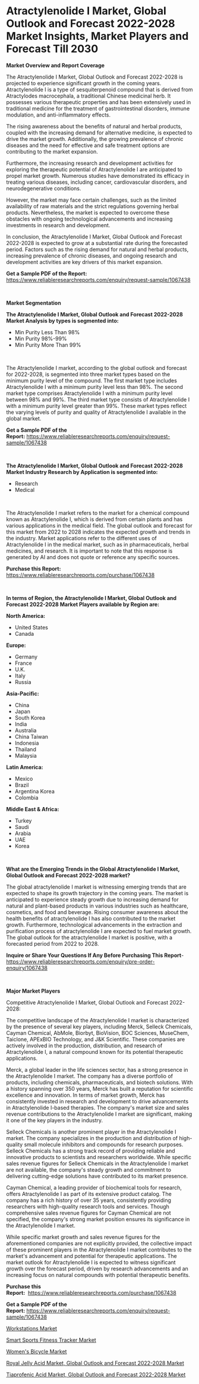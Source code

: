 <p><h1>Atractylenolide I Market, Global Outlook and Forecast 2022-2028 Market Insights, Market Players and Forecast Till 2030</h1></p><p><strong>Market Overview and Report Coverage</strong></p>
<p><p>The Atractylenolide I Market, Global Outlook and Forecast 2022-2028 is projected to experience significant growth in the coming years. Atractylenolide I is a type of sesquiterpenoid compound that is derived from Atractylodes macrocephala, a traditional Chinese medicinal herb. It possesses various therapeutic properties and has been extensively used in traditional medicine for the treatment of gastrointestinal disorders, immune modulation, and anti-inflammatory effects.</p><p>The rising awareness about the benefits of natural and herbal products, coupled with the increasing demand for alternative medicine, is expected to drive the market growth. Additionally, the growing prevalence of chronic diseases and the need for effective and safe treatment options are contributing to the market expansion.</p><p>Furthermore, the increasing research and development activities for exploring the therapeutic potential of Atractylenolide I are anticipated to propel market growth. Numerous studies have demonstrated its efficacy in treating various diseases, including cancer, cardiovascular disorders, and neurodegenerative conditions.</p><p>However, the market may face certain challenges, such as the limited availability of raw materials and the strict regulations governing herbal products. Nevertheless, the market is expected to overcome these obstacles with ongoing technological advancements and increasing investments in research and development.</p><p>In conclusion, the Atractylenolide I Market, Global Outlook and Forecast 2022-2028 is expected to grow at a substantial rate during the forecasted period. Factors such as the rising demand for natural and herbal products, increasing prevalence of chronic diseases, and ongoing research and development activities are key drivers of this market expansion.</p></p>
<p><strong>Get a Sample PDF of the Report:</strong> <a href="https://www.reliableresearchreports.com/enquiry/request-sample/1067438">https://www.reliableresearchreports.com/enquiry/request-sample/1067438</a></p>
<p>&nbsp;</p>
<p><strong>Market Segmentation</strong></p>
<p><strong>The Atractylenolide I Market, Global Outlook and Forecast 2022-2028 Market Analysis by types is segmented into:</strong></p>
<p><ul><li>Min Purity Less Than 98%</li><li>Min Purity 98%-99%</li><li>Min Purity More Than 99%</li></ul></p>
<p>&nbsp;</p>
<p><p>The Atractylenolide I market, according to the global outlook and forecast for 2022-2028, is segmented into three market types based on the minimum purity level of the compound. The first market type includes Atractylenolide I with a minimum purity level less than 98%. The second market type comprises Atractylenolide I with a minimum purity level between 98% and 99%. The third market type consists of Atractylenolide I with a minimum purity level greater than 99%. These market types reflect the varying levels of purity and quality of Atractylenolide I available in the global market.</p></p>
<p><strong>Get a Sample PDF of the Report:</strong>&nbsp;<a href="https://www.reliableresearchreports.com/enquiry/request-sample/1067438">https://www.reliableresearchreports.com/enquiry/request-sample/1067438</a></p>
<p>&nbsp;</p>
<p><strong>The Atractylenolide I Market, Global Outlook and Forecast 2022-2028 Market Industry Research by Application is segmented into:</strong></p>
<p><ul><li>Research</li><li>Medical</li></ul></p>
<p>&nbsp;</p>
<p><p>The Atractylenolide I market refers to the market for a chemical compound known as Atractylenolide I, which is derived from certain plants and has various applications in the medical field. The global outlook and forecast for this market from 2022 to 2028 indicates the expected growth and trends in the industry. Market applications refer to the different uses of Atractylenolide I in the medical market, such as in pharmaceuticals, herbal medicines, and research. It is important to note that this response is generated by AI and does not quote or reference any specific sources.</p></p>
<p><strong>Purchase this Report:</strong>&nbsp; <a href="https://www.reliableresearchreports.com/purchase/1067438">https://www.reliableresearchreports.com/purchase/1067438</a></p>
<p>&nbsp;</p>
<p><strong>In terms of Region, the Atractylenolide I Market, Global Outlook and Forecast 2022-2028 Market Players available by Region are:</strong></p>
<p>
    <p> <strong> North America: </strong>
        <ul>
            <li>United States</li>
            <li>Canada</li>
        </ul>
        </p> 
    <p> <strong> Europe: </strong>
        <ul>
            <li>Germany</li>
            <li>France</li>
            <li>U.K.</li>
            <li>Italy</li>
            <li>Russia</li>
        </ul>
        </p> 
    <p> <strong> Asia-Pacific: </strong>
        <ul>
            <li>China</li>
            <li>Japan</li>
            <li>South Korea</li>
            <li>India</li>
            <li>Australia</li>
            <li>China Taiwan</li>
            <li>Indonesia</li>
            <li>Thailand</li>
            <li>Malaysia</li>
        </ul>
        </p> 
    <p> <strong> Latin America: </strong>
        <ul>
            <li>Mexico</li>
            <li>Brazil</li>
            <li>Argentina Korea</li>
            <li>Colombia</li>
        </ul>
        </p> 
    <p> <strong> Middle East & Africa: </strong>
        <ul>
            <li>Turkey</li>
            <li>Saudi</li>
            <li>Arabia</li>
            <li>UAE</li>
            <li>Korea</li>
        </ul>
    </p>
    </p>
<p>&nbsp;</p>
<p><strong>What are the Emerging Trends in the Global Atractylenolide I Market, Global Outlook and Forecast 2022-2028 market?</strong></p>
<p><p>The global atractylenolide I market is witnessing emerging trends that are expected to shape its growth trajectory in the coming years. The market is anticipated to experience steady growth due to increasing demand for natural and plant-based products in various industries such as healthcare, cosmetics, and food and beverage. Rising consumer awareness about the health benefits of atractylenolide I has also contributed to the market growth. Furthermore, technological advancements in the extraction and purification process of atractylenolide I are expected to fuel market growth. The global outlook for the atractylenolide I market is positive, with a forecasted period from 2022 to 2028.</p></p>
<p><strong>Inquire or Share Your Questions If Any Before Purchasing This Report</strong>- <a href="https://www.reliableresearchreports.com/enquiry/pre-order-enquiry/1067438">https://www.reliableresearchreports.com/enquiry/pre-order-enquiry/1067438</a></p>
<p>&nbsp;</p>
<p><strong>Major Market Players</strong></p>
<p><p>Competitive Atractylenolide I Market, Global Outlook and Forecast 2022-2028:</p><p>The competitive landscape of the Atractylenolide I market is characterized by the presence of several key players, including Merck, Selleck Chemicals, Cayman Chemical, AbMole, Biorbyt, BioVision, BOC Sciences, MuseChem, Taiclone, APExBIO Technology, and J&K Scientific. These companies are actively involved in the production, distribution, and research of Atractylenolide I, a natural compound known for its potential therapeutic applications.</p><p>Merck, a global leader in the life sciences sector, has a strong presence in the Atractylenolide I market. The company has a diverse portfolio of products, including chemicals, pharmaceuticals, and biotech solutions. With a history spanning over 350 years, Merck has built a reputation for scientific excellence and innovation. In terms of market growth, Merck has consistently invested in research and development to drive advancements in Atractylenolide I-based therapies. The company's market size and sales revenue contributions to the Atractylenolide I market are significant, making it one of the key players in the industry.</p><p>Selleck Chemicals is another prominent player in the Atractylenolide I market. The company specializes in the production and distribution of high-quality small molecule inhibitors and compounds for research purposes. Selleck Chemicals has a strong track record of providing reliable and innovative products to scientists and researchers worldwide. While specific sales revenue figures for Selleck Chemicals in the Atractylenolide I market are not available, the company's steady growth and commitment to delivering cutting-edge solutions have contributed to its market presence.</p><p>Cayman Chemical, a leading provider of biochemical tools for research, offers Atractylenolide I as part of its extensive product catalog. The company has a rich history of over 35 years, consistently providing researchers with high-quality research tools and services. Though comprehensive sales revenue figures for Cayman Chemical are not specified, the company's strong market position ensures its significance in the Atractylenolide I market.</p><p>While specific market growth and sales revenue figures for the aforementioned companies are not explicitly provided, the collective impact of these prominent players in the Atractylenolide I market contributes to the market's advancement and potential for therapeutic applications. The market outlook for Atractylenolide I is expected to witness significant growth over the forecast period, driven by research advancements and an increasing focus on natural compounds with potential therapeutic benefits.</p></p>
<p><strong>Purchase this Report:</strong>&nbsp;&nbsp;<a href="https://www.reliableresearchreports.com/purchase/1067438">https://www.reliableresearchreports.com/purchase/1067438</a></p>
<p></p>
<p><strong>Get a Sample PDF of the Report:</strong>&nbsp;<a href="https://www.reliableresearchreports.com/enquiry/request-sample/1067438">https://www.reliableresearchreports.com/enquiry/request-sample/1067438</a></p>
<p><p><a href="https://www.linkedin.com/pulse/workstations-market-size-2023-2030-global-industrial-analysis-ctnye/">Workstations Market</a></p><p><a href="https://medium.com/@rfadda741254/smart-sports-fitness-tracker-market-size-growth-forecast-2023-2030-b22fccca7061">Smart Sports Fitness Tracker Market</a></p><p><a href="https://medium.com/@adibooy632501/womens-bicycle-market-size-growth-forecast-2023-2030-6cec06d94386">Women's Bicycle Market</a></p><p><a href="https://github.com/JameTravis/Market-Research-Report-List-1/blob/main/royal-jelly-acid-market-global-outlook-and-forecast-2022-2028-market.md">Royal Jelly Acid Market, Global Outlook and Forecast 2022-2028 Market</a></p><p><a href="https://github.com/RichRobinson5/Market-Research-Report-List-1/blob/main/tiaprofenic-acid-market-global-outlook-and-forecast-2022-2028-market.md">Tiaprofenic Acid Market, Global Outlook and Forecast 2022-2028 Market</a></p></p>